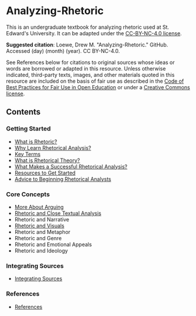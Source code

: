 # Analyzing-Rhetoric
This is an undergraduate textbook for analyzing rhetoric used at St. Edward's University. It can be adapted under the [CC-BY-NC-4.0 license](https://creativecommons.org/licenses/by-nc/4.0/).

**Suggested citation**: Loewe, Drew M. "Analyzing-Rhetoric." GitHub. Accessed (day) (month) (year). CC BY-NC-4.0.

See References below for citations to original sources whose ideas or words are borrowed or adapted in this resource. Unless otherwise indicated, third-party texts, images, and other materials quoted in this resource are included on the basis of fair use as described in the [Code of Best Practices for Fair Use in Open Education](https://cmsimpact.org/code/open-educational-resources/) or under a [Creative Commons license](https://creativecommons.org/share-your-work/cclicenses/).

## Contents

### Getting Started
* [What is Rhetoric?](https://github.com/drewloewe/Analyzing-Rhetoric/blob/main/what-is-rhetoric.md)
* [Why Learn Rhetorical Analysis?](https://github.com/drewloewe/Analyzing-Rhetoric/blob/main/why-learn-rhetorical-analysis.md)
* [Key Terms](key-terms.md)
* [What is Rhetorical Theory?](https://github.com/drewloewe/Analyzing-Rhetoric/blob/main/rhetorical-theory.md)
* [What Makes a Successful Rhetorical Analysis?](successful-rhetorical-analysis.md)
* [Resources to Get Started](resources.md)
* [Advice to Beginning Rhetorical Analysts](advice-to-beginners.md)

### Core Concepts
* [More About Arguing](more-about-arguing.md)
* [Rhetoric and Close Textual Analysis](close-textual-analysis.md)
* Rhetoric and Narrative
* [Rhetoric and Visuals](visuals.md)
* Rhetoric and Metaphor
* Rhetoric and Genre
* Rhetoric and Emotional Appeals
* Rhetoric and Ideology

### Integrating Sources
* [Integrating Sources](integrating-sources.md)

### References

* [References](references.md)
